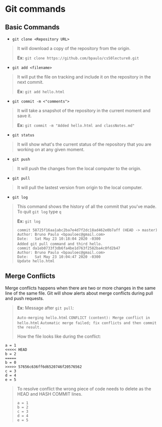 # Git commands

## Basic Commands

- `git clone <Repository URL>`

> It will download a copy of the repository from the origin.
>
> **Ex:** `git clone https://github.com/bpaulo/cs50lecture0.git`


- `git add <filename>`

> It will put the file on tracking and include it on the repository in the next commit.
>
> **Ex:** `git add hello.html`


- `git commit -m <"comments">`

> It will take a snapshot of the repository in the current moment and save it.
>
> **Ex:** `git commit -m "Added hello.html and classNotes.md"`


- `git status`

> It will show what's the current status of the repository that you are working on at any given moment.


- `git push` 

> It will push the changes from the local computer to the origin.

- `git pull` 

> It will pull the lastest version from origin to the local computer.

- `git log`

> This command shows the history of all the commit that you've made. To quit `git log` type `q`
>
> **Ex:** `git log`
> 
>   `commit 58725f16aa1abc2ba7e4d7f2dc18ad462e0b7aff (HEAD -> master) `
>   `Author: Bruno Paulo <bpauloec@gmail.com>                         `
>   `Date:   Sat May 23 10:18:04 2020 -0300                           `
>   `                                                                 `
>   `    Added git pull command and third hello.                      `
>   `                                                                 `
>   `commit da1eb0733f3db6fa4be1d763f2582ba4c0fd2b47                  `
>   `Author: Bruno Paulo <bpauloec@gmail.com>                         `
>   `Date:   Sat May 23 10:04:47 2020 -0300                           `
>   `                                                                 `
>   `    Update hello.html                                            ` 

## Merge Conflicts

Merge conflicts happens when there are two or more changes in the same line of the same file. Git will show alerts about merge conflicts during pull and push requests. 

> **Ex:**
> Message after `git pull`:
> 
>   `Auto-merging hello.html`
>   `CONFLICT (content): Merge conflict in hello.html`
>   `Automatic merge failed; fix conflicts and then commit the result.`
> 
> How the file looks like during the conflict: 
```shell
a = 1
<<<<< HEAD
b = 2
=====
b = 0
>>>>> 57656c636ff6d6520746f20576562
c = 3
d = 4
e = 5
```
> 
> To resolve conflict the wrong piece of code needs to delete as the HEAD and HASH COMMIT lines. 
> ```shell
> a = 1
> b = 2
> c = 3 
> d = 4
> e = 5
> ```

